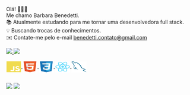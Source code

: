 Olá! 👩🏼‍💻 <br>
Me chamo Barbara Benedetti. <br>
📚 Atualmente estudando para me tornar uma desenvolvedora full stack. <br>
💡 Buscando trocas de conhecimentos. <br>
✉️ Contate-me pelo e-mail benedetti.contato@gmail.com <br>

 <div>
  <a href="https://github.com/b-benedetti">
  <img height="160em" src="https://github-readme-stats.vercel.app/api?username=b-benedetti&show_icons=true&theme=dracula&include_all_commits=true&count_private=true&bg_color=30,e96443,904e95&title_color=fff&text_color=fff"/>
  <img height="160em" src="https://github-readme-stats.vercel.app/api/top-langs/?username=b-benedetti&layout=compact&langs_count=7&theme=dracula&bg_color=30,e96443,904e95&title_color=fff&text_color=fff"/>
</div>
  <div style="display: inline_block"><br>
  <img align="center" alt="Barbara-Js" height="30" width="40" src="https://raw.githubusercontent.com/devicons/devicon/master/icons/javascript/javascript-plain.svg">
  <img align="center" alt="Barbara-HTML" height="30" width="40" src="https://raw.githubusercontent.com/devicons/devicon/master/icons/html5/html5-original.svg">
  <img align="center" alt="Barbara-CSS" height="30" width="40" src="https://raw.githubusercontent.com/devicons/devicon/master/icons/css3/css3-original.svg">
  <img align="center" alt="Barbara-React" height="30" width="40" src="https://raw.githubusercontent.com/devicons/devicon/master/icons/react/react-original.svg">
   <img align="center" alt="Arthur-sql" height="30" width="40" src="https://raw.githubusercontent.com/devicons/devicon/master/icons/mysql/mysql-original.svg">
</div>
</div>
  
  ##
  
  <a href = "mailto:benedetti.contato@gmail.com"><img src=    "https://img.shields.io/badge/Gmail-D14836?style=for-the-badge&logo=gmail&logoColor=white" target="_blank"></a>
  <a href="http://linkedin.com/in/barbara-benedetti-93225819b" target="_blank"><img src="https://img.shields.io/badge/-LinkedIn-%230077B5?style=for-the-badge&logo=linkedin&logoColor=white" target="_blank"></a>
